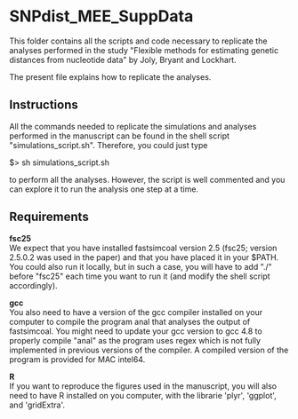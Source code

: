 SNPdist_MEE_SuppData
====================

This folder contains all the scripts and code necessary to replicate the analyses performed in the study "Flexible methods for estimating genetic distances from nucleotide data" by Joly, Bryant and Lockhart.

The present file explains how to replicate the analyses.


Instructions
------------

All the commands needed to replicate the simulations and analyses performed in the manuscript can be found in the shell script "simulations_script.sh". Therefore, you could just type 

$> sh simulations_script.sh

to perform all the analyses. However, the script is well commented and you can explore it to run the analysis one step at a time.


Requirements
------------

**fsc25**  
We expect that you have installed fastsimcoal version 2.5 (fsc25; version 2.5.0.2 was used in the paper) and that you have placed it in your $PATH. You could also run it locally, but in such a case, you will have to add "./" before "fsc25" each time you want to run it (and modify the shell script accordingly).

**gcc**  
You also need to have a version of the gcc compiler installed on your computer to compile the program anal that analyses the output of fastsimcoal. You might need to update your gcc version to gcc 4.8 to properly compile "anal" as the program uses regex which is not fully implemented in previous versions of the compiler. A compiled version of the program is provided for MAC intel64.

**R**  
If you want to reproduce the figures used in the manuscript, you will also need to have R installed on you computer, with the librarie 'plyr', 'ggplot', and 'gridExtra'.
